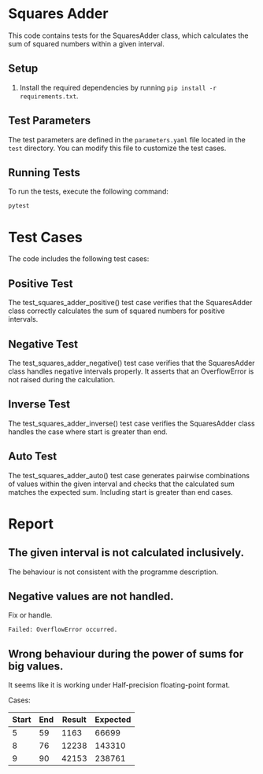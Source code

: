 # Squares Adder

This code contains tests for the SquaresAdder class, which calculates the sum of squared numbers within a given interval.

## Setup

1. Install the required dependencies by running `pip install -r requirements.txt`.

## Test Parameters

The test parameters are defined in the `parameters.yaml` file located in the `test` directory. You can modify this file to customize the test cases.

## Running Tests

To run the tests, execute the following command:

```shell
pytest
```


# Test Cases

The code includes the following test cases:
## Positive Test
The test_squares_adder_positive() test case verifies that the SquaresAdder class correctly calculates the sum of squared numbers for positive intervals.
## Negative Test
The test_squares_adder_negative() test case verifies that the SquaresAdder class handles negative intervals properly. It asserts that an OverflowError is not raised during the calculation.
## Inverse Test
The test_squares_adder_inverse() test case verifies the SquaresAdder class handles the case where start is greater than end.
## Auto Test
The test_squares_adder_auto() test case generates pairwise combinations of values within the given interval and checks that the calculated sum matches the expected sum. Including start is greater than end cases.

# Report

## The given interval is not calculated inclusively.
The behaviour is not consistent with the programme description.
## Negative values are not handled.
Fix or handle.
```
Failed: OverflowError occurred.
```

## Wrong behaviour during the power of sums for big values.
It seems like it is working under Half-precision floating-point format.

Cases:

| Start | End | Result | Expected |
|-------|-----|--------|----------|
| 5     | 59  |  1163 |  66699  |
| 8     | 76  |  12238 |  143310  |
| 9     | 90  |  42153 |  238761  |

